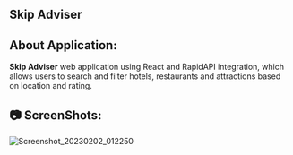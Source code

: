 ## Skip Adviser

## About Application:
**Skip Adviser** web application using React and RapidAPI integration, which allows users to search and filter hotels, restaurants and attractions based on location and rating.

## 📷 ScreenShots:

![Screenshot_20230202_012250](https://user-images.githubusercontent.com/92221289/216150415-483e74f8-14b6-44ad-b18f-84c1a56132c8.png)
